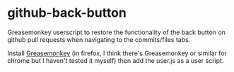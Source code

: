 # github-back-button

Greasemonkey userscript to restore the functionality of the back button on github pull requests when navigating to the commits/files tabs.

Install [Greasemonkey](https://addons.mozilla.org/en-US/firefox/addon/greasemonkey/) (in firefox, I think there's Greasemonkey or similar for chrome but I haven't tested it myself) then add the user.js as a user script.
